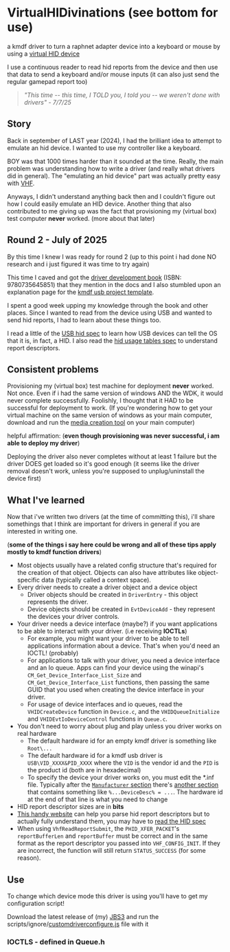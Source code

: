 # VirtualHIDivinations (see bottom for use)
a kmdf driver to turn a raphnet adapter device into a keyboard or mouse by using a [virtual HID device](https://learn.microsoft.com/en-us/windows-hardware/drivers/hid/virtual-hid-framework--vhf-)

I use a continuous reader to read hid reports from the device and then use that data to send a keyboard and/or mouse inputs (it can also just send the regular gamepad report too)

> *"This time -- this time, I TOLD you, I told you -- we weren't done with drivers" - 7/7/25*

## Story
 Back in september of LAST year (2024), I had the brilliant idea to attempt to emulate an hid device. I wanted to use my controller like a keyboard.

 BOY was that 1000 times harder than it sounded at the time. Really, the main problem was understanding how to write a driver (and really what drivers did in general). The "emulating an hid device" part was actually pretty easy with [VHF](https://learn.microsoft.com/en-us/windows-hardware/drivers/hid/virtual-hid-framework--vhf-).

 Anyways, I didn't understand anything back then and I couldn't figure out how I could easily emulate an HID device. Another thing that also contributed to me giving up was the fact that provisioning my (virtual box) test computer **never** worked. (more about that later)

## Round 2 - July of 2025
 By this time I knew I was ready for round 2 (up to this point i had done NO research and i just figured it was time to try again)
 
 This time I caved and got the [driver development book](https://learn.microsoft.com/en-us/windows-hardware/drivers/wdf/developing-drivers-with-wdf) (ISBN: 9780735645851) that they mention in the docs and I also stumbled upon an explanation page for the [kmdf usb project template](https://learn.microsoft.com/en-us/windows-hardware/drivers/usbcon/understanding-the-kmdf-template-code-for-usb).
 
 I spent a good week upping my knowledge through the book and other places. Since I wanted to read from the device using USB and wanted to send hid reports, I had to learn about these things too.

 I read a little of the [USB hid spec](https://www.usb.org/sites/default/files/hid1_12.pdf) to learn how USB devices can tell the OS that it is, in fact, a HID. I also read the [hid usage tables spec](https://usb.org/sites/default/files/hut1_6.pdf) to understand report descriptors.

## Consistent problems
 Provisioning my (virtual box) test machine for deployment **never** worked. Not once. Even if i had the same version of windows AND the WDK, it would never complete successfully. Foolishly, I thought that it HAD to be successful for deployment to work. (If you're wondering how to get your virtual machine on the same version of windows as your main computer, download and run the [media creation tool](https://www.microsoft.com/en-us/software-download/windows11) on your main computer)
 
 helpful affirmation:
 (**even though provisioning was never successful, i am able to deploy my driver**)

 Deploying the driver also never completes without at least 1 failure but the driver DOES get loaded so it's good enough (it seems like the driver removal doesn't work, unless you're supposed to unplug/uninstall the device first)

## What I've learned
 Now that i've written two drivers (at the time of committing this), i'll share somethings that I think are important for drivers in general if you are interested in writing one. 
 
 (**some of the things i say here could be wrong and all of these tips apply mostly to kmdf function drivers**)

 * Most objects usually have a related config structure that's required for the creation of that object. Objects can also have attributes like object-specific data (typically called a context space).
 * Every driver needs to create a driver object and a device object
    * Driver objects should be created in `DriverEntry` - this object represents the driver.
    * Device objects should be created in `EvtDeviceAdd` - they represent the devices your driver controls.
 * Your driver needs a device interface (maybe?) if you want applications to be able to interact with your driver. (i.e receiving **IOCTLs**)
   * For example, you might want your driver to be able to tell applications information about a device. That's when you'd need an IOCTL! (probably)
   * For applications to talk with your driver, you need a device interface and an Io queue. Apps can find your device using the winapi's `CM_Get_Device_Interface_List_Size` and `CM_Get_Device_Interface_List` functions, then passing the same GUID that you used when creating the device interface in your driver.
   * For usage of device interfaces and io queues, read the `VHIDCreateDevice` function in `Device.c`, and the `VHIDQueueInitialize` and `VHIDEvtIoDeviceControl` functions in `Queue.c`.
 * You don't need to worry about plug and play unless you driver works on real hardware
    * The default hardware id for an empty kmdf driver is something like `Root\...`
    * The default hardware id for a kmdf usb driver is `USB\VID_XXXX&PID_XXXX` where the `VID` is the vendor id and the `PID` is the product id (both are in hexadecimal)
    * To specify the device your driver works on, you must edit the *.inf file. Typically after the [`Manufacturer` section](https://learn.microsoft.com/en-us/windows-hardware/drivers/install/inf-manufacturer-section) there's [another section](https://learn.microsoft.com/en-us/windows-hardware/drivers/install/inf-models-section) that contains something like `%...DeviceDesc% = ...`. The hardware id at the end of that line is what you need to change
 * HID report descriptor sizes are in **bits**
 * [This handy website](https://eleccelerator.com/usbdescreqparser/) can help you parse hid report descriptors but to actually fully understand them, you may have to [read the HID spec](https://usb.org/sites/default/files/hut1_6.pdf)
 * When using `VhfReadReportSubmit`, the `PHID_XFER_PACKET`'s `reportBufferLen` and `reportBuffer` must be correct and in the same format as the report descriptor you passed into `VHF_CONFIG_INIT`. If they are incorrect, the function will still return `STATUS_SUCCESS` (for some reason).

## Use
 To change which device mode this driver is using you'll have to get my configuration script!

 Download the latest release of (my) [JBS3](https://github.com/MagicQuest/JBS3) and run the scripts/ignore/[customdriverconfigure.js](https://github.com/MagicQuest/JBS3/raw/refs/heads/main/scripts/ignore/customdriverconfigure.js) file with it

### IOCTLS - defined in Queue.h
